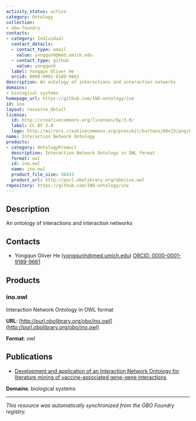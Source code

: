 ```yaml
---
activity_status: active
category: Ontology
collection:
- obo-foundry
contacts:
- category: Individual
  contact_details:
  - contact_type: email
    value: yongqunh@med.umich.edu
  - contact_type: github
    value: yongqunh
  label: Yongqun Oliver He
  orcid: 0000-0001-9189-9661
description: An ontology of interactions and interaction networks
domains:
- biological systems
homepage_url: https://github.com/INO-ontology/ino
id: ino
layout: resource_detail
license:
  id: http://creativecommons.org/licenses/by/3.0/
  label: CC BY 3.0
  logo: http://mirrors.creativecommons.org/presskit/buttons/80x15/png/by.png
name: Interaction Network Ontology
products:
- category: OntologyProduct
  description: Interaction Network Ontology in OWL format
  format: owl
  id: ino.owl
  name: ino.owl
  product_file_size: 56433
  product_url: http://purl.obolibrary.org/obo/ino.owl
repository: https://github.com/INO-ontology/ino
---
```

## Description

An ontology of interactions and interaction networks

## Contacts

- Yongqun Oliver He (yongqunh@med.umich.edu) [ORCID: 0000-0001-9189-9661](https://orcid.org/0000-0001-9189-9661)

## Products

### ino.owl

Interaction Network Ontology in OWL format

**URL**: [http://purl.obolibrary.org/obo/ino.owl](http://purl.obolibrary.org/obo/ino.owl)

**Format**: owl

## Publications

- [Development and application of an Interaction Network Ontology for literature mining of vaccine-associated gene-gene interactions](https://doi.org/10.1186/2041-1480-6-2)

**Domains**: biological systems

---

*This resource was automatically synchronized from the OBO Foundry registry.*